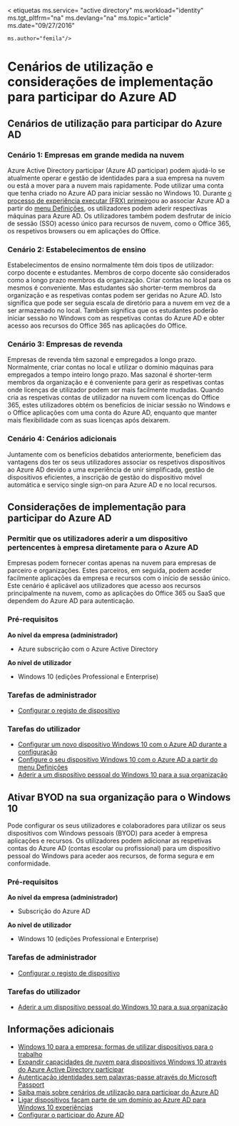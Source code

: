 <properties
    pageTitle="Cenários de utilização e considerações de implementação do Azure AD participar | Microsoft Azure"
    description="Explica como os administradores podem configurar participar do Azure AD para os seus utilizadores finais (empregados, os estudantes, outros utilizadores). Também fala sobre os diferentes cenários reais para utilizar o Azure AD participar."
    services="active-directory"
    documentationCenter=""
    authors="femila"
    manager="swadhwa"
    editor=""
    tags="azure-classic-portal"/>

< etiquetas ms.service= "active directory" ms.workload="identity" ms.tgt_pltfrm="na" ms.devlang="na" ms.topic="article" ms.date="09/27/2016"

    ms.author="femila"/>

# <a name="usage-scenarios-and-deployment-considerations-for-azure-ad-join"></a>Cenários de utilização e considerações de implementação para participar do Azure AD

## <a name="usage-scenarios-for-azure-ad-join"></a>Cenários de utilização para participar do Azure AD
### <a name="scenario-1-businesses-largely-in-the-cloud"></a>Cenário 1: Empresas em grande medida na nuvem

Azure Active Directory participar (Azure AD participar) podem ajudá-lo se atualmente operar e gestão de identidades para a sua empresa na nuvem ou está a mover para a nuvem mais rapidamente. Pode utilizar uma conta que tenha criado no Azure AD para iniciar sessão no Windows 10. Durante [o processo de experiência executar (FRX) primeiro](active-directory-azureadjoin-user-frx.md)ou ao associar Azure AD a partir do [menu Definições](active-directory-azureadjoin-user-upgrade.md), os utilizadores podem aderir respectivas máquinas para Azure AD.  Os utilizadores também podem desfrutar de início de sessão (SSO) acesso único para recursos de nuvem, como o Office 365, os respetivos browsers ou em aplicações do Office.

### <a name="scenario-2-educational-institutions"></a>Cenário 2: Estabelecimentos de ensino

Estabelecimentos de ensino normalmente têm dois tipos de utilizador: corpo docente e estudantes. Membros de corpo docente são considerados como a longo prazo membros da organização. Criar contas no local para os mesmos é conveniente. Mas estudantes são shorter-term membros da organização e as respetivas contas podem ser geridas no Azure AD. Isto significa que pode ser seguia escala de diretório para a nuvem em vez de a ser armazenado no local. Também significa que os estudantes poderão iniciar sessão no Windows com as respetivas contas do Azure AD e obter acesso aos recursos do Office 365 nas aplicações do Office.

### <a name="scenario-3-retail-businesses"></a>Cenário 3: Empresas de revenda

Empresas de revenda têm sazonal e empregados a longo prazo. Normalmente, criar contas no local e utilizar o domínio máquinas para empregados a tempo inteiro longo prazo. Mas sazonal é shorter-term membros da organização e é conveniente para gerir as respetivas contas onde licenças de utilizador podem ser mais facilmente mudadas. Quando cria as respetivas contas de utilizador na nuvem com licenças do Office 365, estes utilizadores obtém os benefícios de iniciar sessão no Windows e o Office aplicações com uma conta do Azure AD, enquanto que manter mais flexibilidade com as suas licenças após deixarem.

### <a name="scenario-4-additional-scenarios"></a>Cenário 4: Cenários adicionais

Juntamente com os benefícios debatidos anteriormente, beneficiem das vantagens dos ter os seus utilizadores associar os respetivos dispositivos ao Azure AD devido a uma experiência de unir simplificada, gestão de dispositivos eficientes, a inscrição de gestão do dispositivo móvel automática e serviço single sign-on para Azure AD e no local recursos.  


## <a name="deployment-considerations-for-azure-ad-join"></a>Considerações de implementação para participar do Azure AD

### <a name="enable-your-users-to-join-a-company-owned-device-directly-to-azure-ad"></a>Permitir que os utilizadores aderir a um dispositivo pertencentes à empresa diretamente para o Azure AD


Empresas podem fornecer contas apenas na nuvem para empresas de parceiro e organizações. Estes parceiros, em seguida, podem aceder facilmente aplicações da empresa e recursos com o início de sessão único. Este cenário é aplicável aos utilizadores que acesso aos recursos principalmente na nuvem, como as aplicações do Office 365 ou SaaS que dependem do Azure AD para autenticação.

### <a name="prerequisites"></a>Pré-requisitos
**Ao nível da empresa (administrador)**

*   Azure subscrição com o Azure Active Directory  

**Ao nível de utilizador**

*   Windows 10 (edições Professional e Enterprise)

### <a name="administrator-tasks"></a>Tarefas de administrador
* [Configurar o registo de dispositivo](active-directory-azureadjoin-setup.md)

### <a name="user-tasks"></a>Tarefas do utilizador
* [Configurar um novo dispositivo Windows 10 com o Azure AD durante a configuração](active-directory-azureadjoin-user-frx.md)
* [Configure o seu dispositivo Windows 10 com o Azure AD a partir do menu Definições](active-directory-azureadjoin-user-upgrade.md)
* [Aderir a um dispositivo pessoal do Windows 10 para a sua organização](active-directory-azureadjoin-personal-device.md)



## <a name="enable-byod-in-your-organization-for-windows-10"></a>Ativar BYOD na sua organização para o Windows 10
Pode configurar os seus utilizadores e colaboradores para utilizar os seus dispositivos com Windows pessoais (BYOD) para aceder à empresa aplicações e recursos. Os utilizadores podem adicionar as respetivas contas do Azure AD (contas escolar ou profissional) para um dispositivo pessoal do Windows para aceder aos recursos, de forma segura e em conformidade.

### <a name="prerequisites"></a>Pré-requisitos
**Ao nível da empresa (administrador)**

*   Subscrição do Azure AD

**Ao nível de utilizador**

*   Windows 10 (edições Professional e Enterprise)


### <a name="administrator-tasks"></a>Tarefas de administrador

* [Configurar o registo de dispositivo](active-directory-azureadjoin-setup.md)

### <a name="user-tasks"></a>Tarefas do utilizador
* [Aderir a um dispositivo pessoal do Windows 10 para a sua organização](active-directory-azureadjoin-personal-device.md)


## <a name="additional-information"></a>Informações adicionais
* [Windows 10 para a empresa: formas de utilizar dispositivos para o trabalho](active-directory-azureadjoin-windows10-devices-overview.md)
* [Expandir capacidades de nuvem para dispositivos Windows 10 através do Azure Active Directory participar](active-directory-azureadjoin-user-upgrade.md)
* [Autenticação identidades sem palavras-passe através do Microsoft Passport](active-directory-azureadjoin-passport.md)
* [Saiba mais sobre cenários de utilização para participar do Azure AD](active-directory-azureadjoin-deployment-aadjoindirect.md)
* [Ligar dispositivos façam parte de um domínio ao Azure AD para Windows 10 experiências](active-directory-azureadjoin-devices-group-policy.md)
* [Configurar o participar do Azure AD](active-directory-azureadjoin-setup.md)
